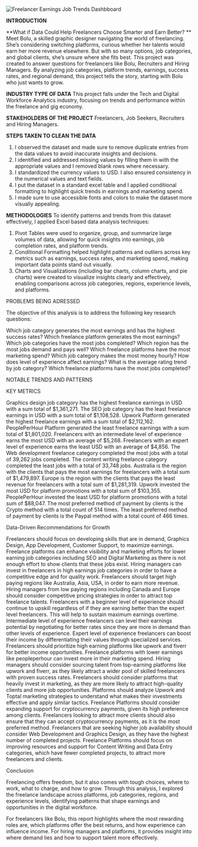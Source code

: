 ![Freelancer Earnings   Job Trends Dashbboard](https://github.com/user-attachments/assets/912e4b36-7641-4c29-b9bd-b2dacadbdda6)

**INTRODUCTION**

**What if Data Could Help Freelancers Choose Smarter and Earn Better? **
Meet Bolu, a skilled graphic designer navigating the world of freelancing. She’s considering switching platforms, curious whether her talents would earn her more revenue elsewhere. But with so many options, job categories, and global clients, she’s unsure where she fits best. This project was created to answer questions for freelancers like Bolu, Recruiters and Hiring Managers. By analyzing job categories, platform trends, earnings, success rates, and regional demand, this project tells the story, starting with Bolu who just wants to grow. 

**INDUSTRY TYPE OF DATA**
This project falls under the Tech and Digital Workforce Analytics industry, focusing on trends and performance within the freelance and gig economy.

**STAKEHOLDERS OF THE PROJECT**
Freelancers, Job Seekers, Recruiters and Hiring Managers.

**STEPS TAKEN TO CLEAN THE DATA**
1. I observed the dataset and made sure to remove duplicate entries from the data values to avoid inaccurate insights and decisions.
2. I identified and addressed missing values by filling them in with the appropriate values and I removed blank rows where necessary.
3. I standardized the currency values to USD. I also ensured consistency in the numerical values and text fields.
4. I put the dataset in a standard excel table and I applied conditional formatting to highlight quick trends in earnings and marketing spend.
5. I made sure to use accessible fonts and colors to make the dataset more visually appealing.
 
**METHODOLOGIES**
To identify patterns and trends from this dataset effectively, I applied Excel based data analysis techniques:

1. Pivot Tables were used to organize, group, and summarize large volumes of data, allowing for quick insights into earnings, job completion rates, and platform trends.
2. Conditional Formatting helped highlight patterns and outliers across key metrics such as earnings, success rates, and marketing spend, making important data points stand out visually.
3. Charts and Visualizations (including bar charts, column charts, and pie charts) were created to visualize insights clearly and effectively, enabling comparisons across job categories, regions, experience levels, and platforms.

 

PROBLEMS BEING ADRESSED

The objective of this analysis is to address the following key research questions:

Which job category generates the most earnings and has the highest success rates?
Which freelance platform generates the most earnings?
Which job categories have the most jobs completed?
Which region has the most jobs demand and pays well?
Which freelance platforms have the most marketing spend?
Which job category makes the most money hourly?
How does level of experience affect earnings?
What is the average rating trend by job category?
Which freelance platforms have the most jobs completed?
 

NOTABLE TRENDS AND PATTERNS

KEY METRICS

Graphics design job category has the highest freelance earnings in USD with a sum total of $1,361,271.
The SEO job category has the least freelance earnings in USD with a sum total of $1,108,528.
Upwork Platform generated the highest freelance earnings with a sum total of $2,112,162.
PeoplePerHour Platform generated the least freelance earnings with a sum total of $1,801,020.
Freelancers with an intermediate level of experience earns the most USD with an average of $5,268.
Freelancers with an expert level of experience earns the least USD with an average of $4,856.
The Web development freelance category completed the most jobs with a total of  39,262 jobs completed.
The content writing freelance category completed the least jobs with a total of 33,748 jobs.
Australia is the region with the clients that pays the most earnings for freelancers with a total sum of $1,479,897.
Europe is the region with the clients that pays the least revenue for freelancers with a total sum of $1,281,319.
Upwork invested the most USD for platform promotions with a total sum of $103,355.
PeoplePerHour invested the least USD for platform promotions with a total sum of $88,047.
The most preferred method of payment by clients is the Crypto method with a total count of 514 times.
The least preferred method of payment by clients is the Paypal method with a total count of 466 times.
 

Data-Driven Recommendations for Growth

Freelancers should focus on developing skills that are in demand, Graphics Design, App Development, Customer Support, to maximize earnings.
Freelance platforms can enhance visibility and marketing efforts for lower earning job categories including SEO and Digital Marketing as there is not enough effort to show clients that these jobs exist.
Hiring managers can invest in freelancers in high earnings job categories in order to have a competitive edge and for quality work.
Freelancers should target high paying regions like Australia, Asia, USA, in order to earn more revenue.
Hiring managers from low paying regions including Canada and Europe should consider competitive pricing strategies in order to attract top freelance talents.
Freelancers with a beginner level of experience should continue to upskill regardless of if they are earning better than the expert level freelancers. This will help to sustain maximum earnings overtime.
Intermediate level of experience freelancers can level their earnings potential by negotiating for better rates since they are more in demand than other levels of experience.
Expert level of experience freelancers can boost their income by differentiating their values through specialized services.
Freelancers should prioritize high earning platforms like upwork and fiverr for better income opportunities.
Freelance platforms with lower earnings like peopleperhour can invest more in their marketing spend.
Hiring managers should consider sourcing talent from top-earning platforms like upwork and fiverr, as they likely attract a wider pool of skilled freelancers with proven success rates.
Freelancers should consider platforms that heavily invest in marketing, as they are more likely to attract high-quality clients and more job opportunities.
Platforms should analyze Upwork and Toptal marketing strategies to understand what makes their investments effective and apply similar tactics.
Freelance Platforms should consider expanding support for cryptocurrency payments, given its high preference among clients.
Freelancers looking to attract more clients should also ensure that they can accept cryptocurrency payments, as it is the most preferred method.
Freelancers that are seeking higher job availability should consider Web Development and Graphics Design, as they have the highest number of completed projects.
Freelance Platforms should focus on improving resources and support for Content Writing and Data Entry categories, which have fewer completed projects, to attract more freelancers and clients.
 

Conclusion

Freelancing offers freedom, but it also comes with tough choices, where to work, what to charge, and how to grow. Through this analysis, I explored the freelance landscape across platforms, job categories, regions, and experience levels, identifying patterns that shape earnings and opportunities in the digital workforce.

For freelancers like Bolu, this report highlights where the most rewarding roles are, which platforms offer the best returns, and how experience can influence income. For hiring managers and platforms, it provides insight into where demand lies and how to support talent more effectively.
